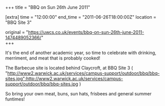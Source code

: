 +++
title = "BBQ on Sun 26th June 2011"

[extra]
time = "12:00:00"
end_time = "2011-06-26T18:00:00Z"
location = "BBQ Site 3"

original = "https://uwcs.co.uk/events/bbq-on-sun-26th-june-2011-1474489052366/"    
+++

It's the end of another academic year, so time to celebrate with drinking, merriment, and meat that is probably cooked\!

The Barbecue site is located behind Claycroft, at BBQ Site 3 ( "http://www2.warwick.ac.uk/services/campus-support/outdoor/bbq/bbq-sites.jpg":http://www2.warwick.ac.uk/services/campus-support/outdoor/bbq/bbq-sites.jpg )

So bring your own meat, buns, sun hats, frisbees and general summer funtimes\!

